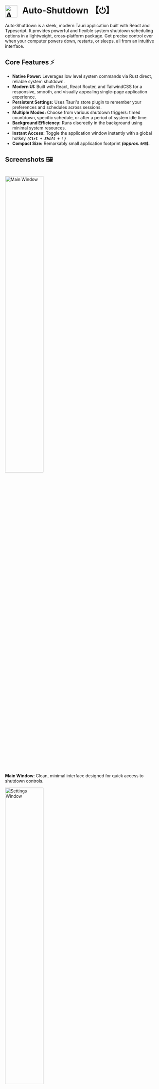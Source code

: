 # <img src="screenshots/logo.png" alt="Auto-Shutdown Logo" width="40" style="vertical-align: middle; margin-right: 10px;"> Auto-Shutdown 【⏻】

Auto-Shutdown is a sleek, modern Tauri application built with React and Typescript. It provides powerful and flexible system shutdown scheduling options in a lightweight, cross-platform package. Get precise control over when your computer powers down, restarts, or sleeps, all from an intuitive interface.

## Core Features ⚡

*   **Native Power:** Leverages low level system commands via Rust direct, reliable system shutdown.
*   **Modern UI:** Built with React, React Router, and TailwindCSS for a responsive, smooth, and visually appealing single-page application experience.
*   **Persistent Settings:** Uses Tauri's store plugin to remember your preferences and schedules across sessions.
*   **Multiple Modes:** Choose from various shutdown triggers: timed countdown, specific schedule, or after a period of system idle time.
*   **Background Efficiency:** Runs discreetly in the background using minimal system resources.
*   **Instant Access:** Toggle the application window instantly with a global hotkey ***`(Ctrl + Shift + \)`***
*   **Compact Size:** Remarkably small application footprint ***(approx. `9MB`).***

## Screenshots 🖼️

<br>
<img src="screenshots/main.png" alt="Main Window" width="50%"/>

**Main Window**: Clean, minimal interface designed for quick access to shutdown controls.
<br>

<img src="screenshots/settings.png" alt="Settings Window" width="50%"/>

**Settings Window**: Customize application behavior, like autostart and notifications.
<br>

<img src="screenshots/modes.png" alt="Modes Window" width="50%"/>

**Modes Window**: Select and configure your preferred shutdown trigger (Timer, Schedule, Idle).

<br>

<img src="screenshots/warning.png" alt="Shutdown Confirmation Dialog" width="50%"/>

**Shutdown Warning**: A clear 60-second countdown prompt before shutdown, giving you a chance to cancel.


## ✨ In-Depth Look at Features

Auto-Shutdown is designed to be powerful yet unobtrusive. Here's a closer look at what makes it stand out:

*   **Global Hotkey (`Ctrl + Shift + \`):** Instantly show or hide the application window from anywhere in your OS, whether it's focused or running in the background.
*   **Multiple Shutdown Modes:**
    *   ⏱️ **Timer Mode:** Set a specific duration (e.g., "shut down in 1 hour 30 minutes").
    *   🗓️ **Schedule Mode:** Plan shutdowns for specific dates and times (e.g., "shut down every Friday at 11 PM").
    *   💤 **Idle Mode:** Automatically trigger a shutdown after the system has been inactive for a defined period.
*   **System Autostart:** Configure the app to launch automatically when you log into your computer, ensuring your schedules are always active.
*   **Background Operation:** Runs efficiently in the system tray or background, consuming negligible CPU and RAM when idle. Perfect for "set it and forget it" usage.
*   **Lightweight & Compact:** With an installation size of around 9MB, it won't clutter your system or drain resources.
*   **Modern Audio Cues:** Utilizes subtle, useful sound notifications for key events (like the shutdown warning) without being annoying.
*   **Adjustable View Scale:** While respecting system scaling, the UI elements are designed to be clear and readable. *(Future enhancement: potentially add explicit in-app zoom)*.
*   **Graceful Shutdown Prompt:** The 60-second warning dialog (see screenshot above) ensures you're not caught off-guard and provides an easy way to cancel the pending action.

## Project Structure

```plaintext
/ (root)
├── logo.png           # Application logo.
├── README.md          # This file.
├── package.json       # Node dependecies and scripts.
├── tsconfig.json      # Typescript configuration.
├── vite.config.ts     # Vite configuration.
├── public/            # Public assets (other than logo).
├── screenshots/       # Application screenshots.
├── src/               # React source code.
│   ├── App.css        # App level styles.
│   ├── App.tsx        # Main App component.
│   ├── components/    # Reusable React components.
│   ├── lib/           # Utility library (e.g., store management).
│   ├── pages/         # Application pages (Home, Settings, Mode).
│   └── main.tsx       # Application entry point.
└── src-tauri/         # Tauri integration (Rust backend).
```

## Setup and Development 🛠️

1.  **Prerequisites:** Ensure you have Node.js, npm/yarn/pnpm, and the Rust development environment with Tauri prerequisites installed. [Tauri Setup Guide](https://tauri.app/v1/guides/getting-started/prerequisites).

2.  **Install Dependencies:**
    Navigate to the project root and run:
    ```sh
    npm install
    # or yarn install / pnpm install
    ```

3.  **Start Development Server:**
    To run the app in development mode with hot-reloading for the frontend:
    ```sh
    npm run dev
    ```
    This command starts both the Vite frontend server and the Tauri backend.

4.  **Build for Production:**
    To create optimized, distributable application bundles:
    ```sh
    npm run build
    ```
    The output will be located in `src-tauri/target/release/bundle/`.

5.  **Tauri Commands:**
    To interact directly with the Tauri CLI (e.g., for plugin management or specific build tasks):
    ```sh
    npm run tauri -- [tauri command]
    # Example: npm run tauri plugin add store
    ```

## Recommended IDE Setup 💻

*   [VS Code](https://code.visualstudio.com/)
*   [Tauri for VS Code](https://marketplace.visualstudio.com/items?itemName=tauri-apps.tauri-vscode) - Official Tauri extension.
*   [rust-analyzer](https://marketplace.visualstudio.com/items?itemName=rust-lang.rust-analyzer) - Essential for Rust development.

## Tech Used 🧑‍💻

![Tauri](https://img.shields.io/badge/Tauri-24C8B1?style=for-the-badge&logo=tauri&logoColor=white)
![Rust](https://img.shields.io/badge/Rust-000000?style=for-the-badge&logo=rust&logoColor=white)
![React](https://img.shields.io/badge/React-61DAFB?style=for-the-badge&logo=react&logoColor=black)
![TypeScript](https://img.shields.io/badge/TypeScript-3178C6?style=for-the-badge&logo=typescript&logoColor=white)
![Vite](https://img.shields.io/badge/Vite-646CFF?style=for-the-badge&logo=vite&logoColor=white)
![Tailwind CSS](https://img.shields.io/badge/Tailwind%20CSS-06B6D4?style=for-the-badge&logo=tailwindcss&logoColor=white)

## Contributing 👥

Contributions are welcome! If you find a bug, have a feature request, or want to improve the codebase, feel free to:

1.  Open an issue to discuss the change.
2.  Fork the repository.
3.  Create your feature branch (`git checkout -b feature/AmazingFeature`).
4.  Commit your changes (`git commit -m 'Add some AmazingFeature'`).
5.  Push to the branch (`git push origin feature/AmazingFeature`).
6.  Open a Pull Request.

## License ⚖️

This project is licensed under the MIT License - see the `LICENSE` file (if present) for details.

> ## ⚠️ **Warning:**
>
> This project is still under development. While core functionality is being built, some features might be incomplete or subject to change.